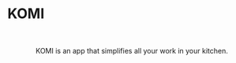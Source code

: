 # KOMI
<br />
  <p align="center">
    KOMI is an app that simplifies all your work in your kitchen.
  </p>
